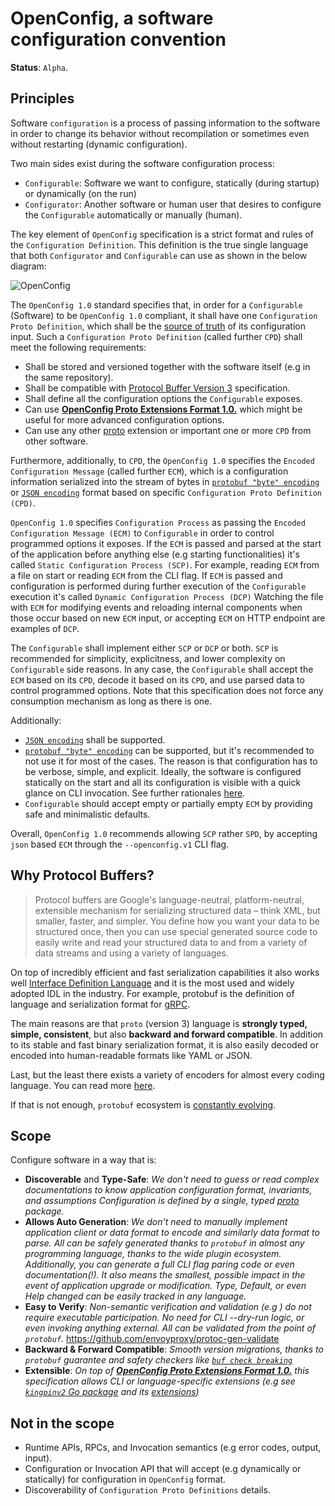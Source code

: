 # OpenConfig, a software configuration convention

**Status**: `Alpha`.

## Principles

Software `configuration` is a process of passing information to the software in order to change its behavior without recompilation or sometimes even without restarting (dynamic configuration).

Two main sides exist during the software configuration process:

* `Configurable`: Software we want to configure, statically (during startup) or dynamically (on the run)
* `Configurator`: Another software or human user that desires to configure the `Configurable` automatically or manually (human).

The key element of `OpenConfig` specification is a strict format and rules of the `Configuration Definition`. This definition is the true single language that both `Configurator` and `Configurable` can use as shown in the below diagram:

![OpenConfig](https://docs.google.com/drawings/d/e/2PACX-1vSANZkljSiDgV-o0a-dL0ryZz19p3Hblt5V_qozhBcY5ILq8j3T2GEAdCCHFHoSGT9h2H4LDqJ9bCn_/pub?w=1440&h=1080)

The `OpenConfig 1.0` standard specifies that, in order for a `Configurable` (Software) to be `OpenConfig 1.0` compliant, it shall have one `Configuration Proto Definition`, which shall be the [source of truth](https://en.wikipedia.org/wiki/Single_source_of_truth) of its configuration input. Such a `Configuration Proto Definition` (called further `CPD`) shall meet the following requirements:

* Shall be stored and versioned together with the software itself (e.g in the same repository).
* Shall be compatible with [Protocol Buffer Version 3](https://developers.google.com/protocol-buffers/docs/reference/proto3-spec) specification.
* Shall define all the configuration options the `Configurable` exposes.
* Can use [**OpenConfig Proto Extensions Format 1.0.**](proto/openconfig/v1/extensions.proto) which might be useful for more advanced configuration options.
* Can use any other [proto](https://developers.google.com/protocol-buffers) extension or important one or more `CPD` from other software.

Furthermore, additionally, to `CPD`, the `OpenConfig 1.0` specifies the `Encoded Configuration Message` (called further `ECM`), which is a configuration information serialized into the stream of bytes in [`protobuf "byte" encoding`](https://developers.google.com/protocol-buffers/docs/encoding) or [`JSON encoding`](https://developers.google.com/protocol-buffers/docs/proto3#json) format based on specific `Configuration Proto Definition (CPD)`.

`OpenConfig 1.0` specifies `Configuration Process` as passing the `Encoded Configuration Message (ECM)` to `Configurable` in order to control programmed options it exposes.
If the `ECM` is passed and parsed at the start of the application before anything else (e.g starting functionalities) it's called `Static Configuration Process (SCP)`. For example, reading `ECM` from a file on start or reading `ECM` from the CLI flag. If `ECM` is passed and configuration is performed during further execution of the `Configurable` execution it's called `Dynamic Configuration Process (DCP)` Watching the file with `ECM` for modifying events and reloading internal components when those occur based on new `ECM` input, or accepting `ECM` on HTTP endpoint are examples of `DCP`.

The `Configurable` shall implement either `SCP` or `DCP` or both. `SCP` is recommended for simplicity, explicitness, and lower complexity on `Configurable` side reasons.
In any case, the `Configurable` shall accept the `ECM` based on its `CPD`, decode it based on its `CPD`, and use parsed data to control programmed options. Note that this specification does not force any consumption mechanism as long as there is one.

Additionally:

* [`JSON encoding`](https://developers.google.com/protocol-buffers/docs/proto3#json) shall be supported.
* [`protobuf "byte" encoding`](https://developers.google.com/protocol-buffers/docs/encoding) can be supported, but it's recommended to not use it for most of the cases. The reason is that configuration has to be verbose, simple, and explicit. Ideally, the software is configured statically on the start and all its configuration is visible with a quick glance on CLI invocation. See further rationales [here](https://www.bwplotka.dev/2020/flagarize/#flags-ftw).
* `Configurable` should accept empty or partially empty `ECM` by providing safe and minimalistic defaults.

Overall, `OpenConfig 1.0` recommends allowing `SCP` rather `SPD`, by accepting `json` based `ECM` through the `--openconfig.v1` CLI flag.

## Why Protocol Buffers?

> Protocol buffers are Google's language-neutral, platform-neutral, extensible mechanism for serializing structured data – think XML, but smaller, faster, and simpler. You define how you want your data to be structured once, then you can use special generated source code to easily write and read your structured data to and from a variety of data streams and using a variety of languages.

On top of incredibly efficient and fast serialization capabilities it also works well [Interface Definition Language](https://en.wikipedia.org/wiki/Interface_description_language) and it is the most used and widely adopted IDL in the industry. For example, protobuf is the definition of language and serialization format for [gRPC](https://grpc.io/).

The main reasons are that `proto` (version 3) language is **strongly typed, simple, consistent**, but also **backward and forward compatible**. In addition to its stable and fast binary serialization format, it is also easily decoded or encoded into human-readable formats like YAML or JSON.

Last, but the least there exists a variety of encoders for almost every coding language. You can read more [here](https://developers.google.com/protocol-buffers/docs/cpptutorial).

If that is not enough, `protobuf` ecosystem is [constantly evolving](https://twitter.com/bwplotka/status/1345076383190556676).

## Scope

Configure software in a way that is:

* **Discoverable** and **Type-Safe**: *We don't need to guess or read complex documentations to know application configuration format, invariants, and assumptions Configuration is defined by a single, typed [proto](https://developers.google.com/protocol-buffers) package.*
* **Allows Auto Generation**: *We don't need to manually implement application client or data format to encode and similarly data format to parse. All can be safely generated thanks to `protobuf` in almost any programming language, thanks to the wide plugin ecosystem. Additionally, you can generate a full CLI flag paring code or even documentation(!). It also means the smallest, possible impact in the event of application upgrade or modification. Type, Default, or even Help changed can be easily tracked in any language.*
* **Easy to Verify**: *Non-semantic verification and validation (e.g ) do not require executable participation. No need for CLI --dry-run logic, or even invoking anything external. All can be validated from the point of `protobuf`.* https://github.com/envoyproxy/protoc-gen-validate
* **Backward & Forward Compatible**: *Smooth version migrations, thanks to `protobuf` guarantee and safety checkers like [`buf check breaking`](https://docs.buf.build/breaking-usage)*
* **Extensible**: *On top of [**OpenConfig Proto Extensions Format 1.0.**](proto/openconfig/v1/extensions.proto) this specification allows CLI or language-specific extensions (e.g see [`kingpinv2` Go package](golang/kingpinv2) and its [extensions](golang/kingpinv2/proto/openconfig/kingpinv2/v1/extensions.proto))*

## Not in the scope

* Runtime APIs, RPCs, and Invocation semantics (e.g error codes, output, input).
* Configuration or Invocation API that will accept (e.g dynamically or statically) for configuration in `OpenConfig` format.
* Discoverability of `Configuration Proto Definitions` details.
